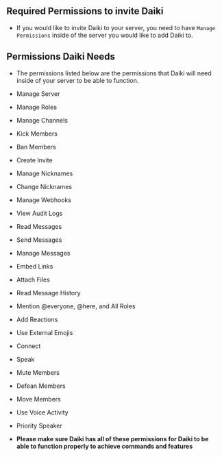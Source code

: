 ## Required Permissions to invite Daiki
* If you would like to invite Daiki to your server, you need to have `Manage Permissions` inside of the server you would like to add Daiki to.

## Permissions Daiki Needs
* The permissions listed below are the permissions that Daiki will need inside of your server to be able to function.
* Manage Server
* Manage Roles
* Manage Channels
* Kick Members
* Ban Members
* Create Invite
* Manage Nicknames
* Change Nicknames
* Manage Webhooks
* View Audit Logs
* Read Messages
* Send Messages
* Manage Messages
* Embed Links
* Attach Files
* Read Message History
* Mention @everyone, @here, and All Roles
* Add Reactions 
* Use External Emojis
* Connect
* Speak
* Mute Members
* Defean Members
* Move Members
* Use Voice Activity
* Priority Speaker

* **Please make sure Daiki has all of these permissions for Daiki to be able to function properly to achieve commands and features**

